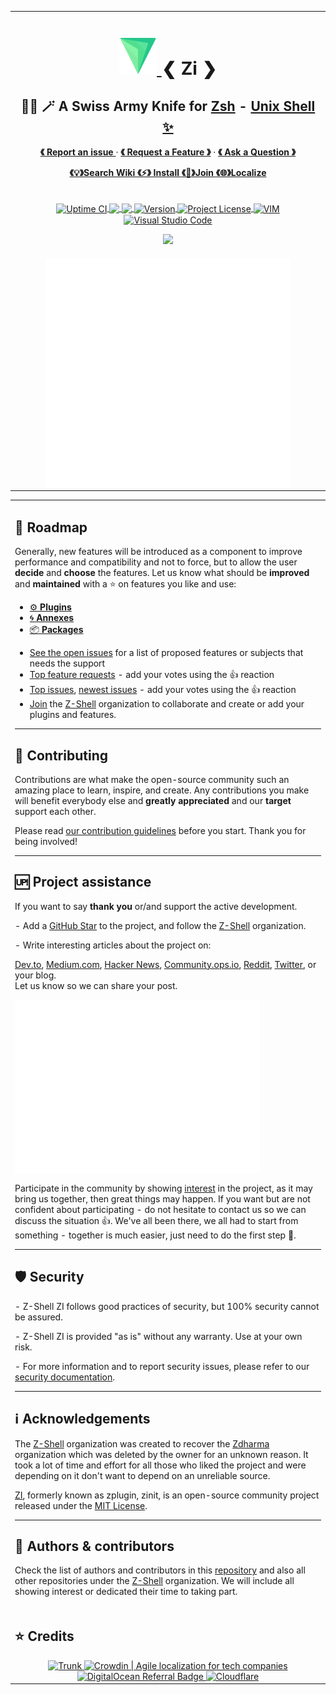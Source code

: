 <table style="width: 100%; height: auto" align="center">
  <tr>
  <td align="center">
<h1>
<a target="_self" href="https://github.com/z-shell/zi">
  <img style="width: 60px; height: 60px"
       src="https://raw.githubusercontent.com/z-shell/zi/main/docs/images/favicon.svg" alt="❮ ZI ❯ Logo" />
  </a>❮ <strong>Zi</strong> ❯
</h1>
<h2>
  🧙‍♂️ 🪄 A Swiss Army Knife for <a href="https://zsh.sourceforge.io/"><strong>Zsh</strong></a> -
  <a href="https://en.wikipedia.org/wiki/Unix_shell">Unix Shell ✨</a>
</h2>
 <p>
  <a
    href="https://github.com/z-shell/zi/issues/new?assignees=&labels=bug+%F0%9F%90%9E&template=01_bug_report.yml&title=bug%3A+"><strong>《
      Report an issue </strong></a>
  ·
  <a
    href="https://github.com/z-shell/zi/issues/new?assignees=&labels=feature-request+%F0%9F%92%A1&template=02_feature_request.yml&title=feat%3A+"><strong>《
      Request a Feature 》</strong></a>
  ·
  <a href="https://discussions.zshell.dev/"><strong>《 Ask a Question 》</strong></a>
  </p><p>
    <a href="https://wiki.zshell.dev/search/"><strong>《💡》Search Wiki </strong></a>
    <a href="https://wiki.zshell.dev/docs/getting_started/installation/"><strong>《⚡️》 Install </strong></a>
    <a
      href="https://github.com/z-shell/community/issues/new?assignees=&labels=%F0%9F%91%A5+member&template=membership.yml&title=team%3A+"><strong>《💜》Join
      </strong></a>
    <a href="https://translate.zshell.dev/"><strong>《🌐》Localize </strong></a>
     </p>
  </td>
  </tr>
  <tr>
  <td align="center">
  <p>
    <a target="_self" href="https://status.zshell.dev">
      <img align="center" src="https://github.com/z-shell/status/workflows/Uptime%20CI/badge.svg" alt="Uptime CI" />
    </a>
    <a title="Crowdin" target="_self" href="https://https://translate.zshell.dev/">
      <img align="center" src="https://badges.crowdin.net/e/f108c12713ee8526ac878d5671ad6e29/localized.svg" />
    </a>
    <a title="Gitter" target="_self"
      href="https://gitter.im/z-shell/zi?utm_source=badge&utm_medium=badge&utm_campaign=pr-badge&utm_content=badge">
      <img align="center" src="https://badges.gitter.im/z-shell/zi.svg" />
    </a>
    <a title="Releases" target="_self" href="https://github.com/z-shell/zi/releases">
      <img align="center" src="https://img.shields.io/github/tag/z-shell/zi.svg" alt="Version" />
    </a>
    <a title="License" target="_self" href="https://github.com/z-shell/zi/blob/main/LICENSE">
      <img align="center" src="https://img.shields.io/badge/License-MIT-blue.svg" alt="Project License" />
    </a>
    <a title="VIM" target="_self" href="https://github.com/z-shell/zi-vim-syntax/">
      <img align="center" src="https://img.shields.io/badge/--019733?logo=vim" alt="VIM" />
    </a>
    <a target="_self" href="https://open.vscode.dev/z-shell/zi/">
      <img align="center" src="https://img.shields.io/badge/--007ACC?logo=visual%20studio%20code&logoColor=ffffff"
        alt="Visual Studio Code" />
    </a>
    </p>
  <p>
    <a href="https://asciinema.org/a/509113" target="_blank"><img src="https://asciinema.org/a/509113.svg" /></a>
  </p>
  <tr>
    <td align="center">
      <img align="center" style="width: 80%; height: auto"
        src="https://github.com/z-shell/.github/raw/main/metrics/plugin/followup/zi_followup.svg" />
      <img align="center" style="width: 80%; height: auto"
        src="https://raw.githubusercontent.com/z-shell/.github/main/metrics/metrics.svg" />
    </td>
  </tr>
  <table>
    <tr>
      <td align="left">
        <h2>🎯 Roadmap</h2>
        <p>
          Generally, new features will be introduced as a component to improve performance and compatibility and not to force, but to allow the user <strong>decide</strong> and
          <strong>choose</strong> the features. Let us know what should be <strong>improved</strong> and <strong>maintained</strong> with a ⭐ on features you like and use:
        </p>
        <ul>
          <li>
            <a href="https://github.com/search?q=topic%3Azplugin+org%3Az-shell&amp;type=Repositories">
              ⚙️ <b>Plugins</b></a>
          </li>
          <li>
            <a href="https://github.com/search?q=topic%3Azannex+org%3Az-shell&amp;type=Repositories">
              🌀 <b>Annexes</b></a>
          </li>
          <li>
            <a href="https://github.com/search?q=topic%3Azpackage+org%3Az-shell&amp;type=Repositories">
              📦 <b>Packages</b></a>
          </li>
        </ul>
        <ul>
          <li>
            <a href="https://github.com/z-shell/zi/issues">See the open issues</a> for a list of proposed features
            or subjects that needs the support
          </li>
          <li>
            <a href="https://github.com/z-shell/zi/issues?q=label%3Aenhancement+is%3Aopen+sort%3Areactions-%2B1-desc">Top
              feature requests</a>
            - add your votes using the 👍 reaction
          </li>
          <li>
            <a
              href="https://github.com/z-shell/zi/issues?q=is%3Aissue+is%3Aopen+label%3Abug+sort%3Areactions-%2B1-desc">Top
              issues</a>, <a href="https://github.com/z-shell/zi/issues?q=is%3Aopen+is%3Aissue+label%3Abug">newest
              issues</a> -
            add your votes using the 👍 reaction
          </li>
          <li>
            <a
              href="https://github.com/z-shell/community/issues/new?assignees=&labels=%F0%9F%91%A5+member&template=membership.yml&title=team%3A+">Join</a>
            the <a href="https://github.com/z-shell">Z-Shell</a> organization to collaborate and create or add your
            plugins and features.
          </li>
        </ul>
        <hr />
        <h2 align="left">💞 Contributing</h2>
        <p>
          Contributions are what make the open-source community such an amazing place to learn, inspire, and create.
          Any contributions you make will benefit everybody else and <b>greatly appreciated</b> and our
          <b>target</b> support each other.
        </p>
        <p>
          Please read
          <a href="https://github.com/z-shell/community/blob/main/docs/project/CONTRIBUTING.md">our contribution guidelines</a>
          before you start. Thank you for being involved!
        </p>
        <hr />
        <h2 align="left">🆙 Project assistance</h2>
        <p>If you want to say <b>thank you</b> or/and support the active development.</p>
        <p>
          - Add a <a href="https://github.com/z-shell/zi">GitHub Star</a> to the project, and follow the
          <a href="https://github.com/z-shell">Z-Shell</a> organization.
        </p>
        <p>- Write interesting articles about the project on:</p>
        <p>
          <a href="https://dev.to/">Dev.to</a>, <a href="https://medium.com/">Medium.com</a>,
          <a href="https://news.ycombinator.com/news">Hacker News</a>,
          <a href="https://community.ops.io/zsh">Community.ops.io</a>,
          <a href="https://www.reddit.com/r/zsh/">Reddit</a>, <a href="https://twitter.com/zshell_zi">Twitter</a>, or
          your blog.<br /> Let us know so we can share your post.
        </p>
        <p>
          <a target="_self" href="https://twitter.com/zshell_zi">
            <img align="center" style="width: 80%; height: auto"
              src="https://raw.githubusercontent.com/z-shell/.github/main/metrics/plugin/tweets/tweets.svg" />
          </a>
          <a href="https://dev.to/tag/zsh/">
            <img align="center" style="width: 80%; height: auto"
              src="https://raw.githubusercontent.com/z-shell/.github/main/metrics/plugin/rss/dev.tag.zsh.rss.svg" />
          </a>
          <a href="https://dev.to/z-shell/">
            <img align="center" style="width: 80%; height: auto"
              src="https://raw.githubusercontent.com/z-shell/.github/main/metrics/plugin/rss/ops.io.zsh.svg" />
          </a>
        </p>
        <p>
          Participate in the community by showing <a href="https://github.com/z-shell/community/issues/new?assignees=&labels=%F0%9F%91%A5+member&template=membership.yml&title=team%3A+">interest</a>
          in the project, as it may bring us together, then great things may happen. If you want but are not confident about participating - do not hesitate to contact us so we can discuss the
          situation 👍. We've all been there, we all had to start from something - together is much easier, just
          need to do the first step 🚀.
        </p>
        <hr />
        <h2 align="left">🛡️ Security</h2>
        <p>- Z-Shell ZI follows good practices of security, but 100% security cannot be assured.</p>
        <p>
          - Z-Shell ZI is provided <bold>"as is"</bold> without any <bold>warranty</bold>. Use at your own risk.
        </p>
        <p>
          - For more information and to report security issues, please refer to our
          <a href="https://github.com/z-shell/zi/blob/main/docs/SECURITY.md">security documentation</a>.
        </p>
        <hr />
        <h2 align="left">ℹ️ Acknowledgements</h2>
        <p>
          The <a href="https://github.com/z-shell">Z-Shell</a> organization was created to recover the
          <a href="https://github.com/zdharma">Zdharma</a> organization which was deleted by the owner for an
          unknown reason. It took a lot of time and effort for all those who liked the project and were depending on
          it don't want to depend on an unreliable source.
        </p>
        <p>
          <a href="https://github.com/z-shell/zi">ZI</a>, formerly known as zplugin, zinit, is an open-source
          community project released under the
          <a href="https://github.com/z-shell/zi/blob/main/LICENSE">MIT License</a>.
        </p>
        <hr />
        <h2 align="left">🥇 Authors & contributors</h2>
        <p>
          Check the list of authors and contributors in this
          <a href="https://github.com/z-shell/zi/contributors">repository</a> and also all other repositories under the
          <a href="https://github.com/z-shell">Z-Shell</a> organization. We will include all showing interest or dedicated their time to taking part.
        </p>
    <tr>
      <td align="center">
        <h2 align="left">⭐ Credits</h2>
        <a href="https://trunk.io" rel="nofollow">
          <img style="width: 140px; height: 40px"
            src="https://storage.googleapis.com/digital-space/img/brand/trunk/trunk-white.svg" alt="Trunk" />
        </a>
        <a href="https://crowdin.com/?utm_source=badge&utm_medium=referral&utm_campaign=badge-add-on" rel="nofollow">
          <img style="width: 140px; height: 40px"
            src="https://storage.googleapis.com/digital-space/img/brand/crowdin/localization-at-dark-rounded%402x.png"
            alt="Crowdin | Agile localization for tech companies" />
        </a>
        <a href="https://www.digitalocean.com/?refcode=090bdb63f800&utm_campaign=Referral_Invite&utm_medium=Referral_Program&utm_source=badge"
          rel="nofollow">
          <img style="width: 140px; height: 40px"
            src="https://web-platforms.sfo2.digitaloceanspaces.com/WWW/Badge%203.svg"
            alt="DigitalOcean Referral Badge" />
        </a>
        <a href="https://cloudflare.com" rel="nofollow">
          <img style="width: 140px; height: 40px"
            src="https://storage.googleapis.com/digital-space/img/brand/cloudflare/cf-logo-v-rgb.png"
            alt="Cloudflare" />
        </a>
      </td>
    </tr>
    </td>
    </tr>
  </table>
  </td>
  </tr>
</table>
